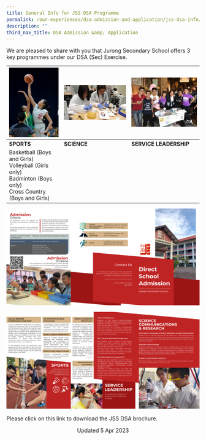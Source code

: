 ```yaml
---
title: General Info for JSS DSA Programme
permalink: /our-experiences/dsa-admission-and-application/jss-dsa-info/
description: ""
third_nav_title: DSA Admission &amp; Application
---
```

We are pleased to share with you that Jurong Secondary School offers 3 key programmes under our DSA (Sec) Exercise.



| <img src="/images/sports.jpg" style="width:500px;"> | <img src="/images/science%20communication%20n%20research.jpg" style="width:800px;"> |<img src="/images/proj%20compassion.jpg" style="width:700px;">  |
| -------- | -------- | -------- |
| **SPORTS**    | **SCIENCE**    | **SERVICE LEADERSHIP**    |
| Basketball (Boys and Girls)<br>Volleyball (Girls only)<br>Badminton (Boys only)<br>Cross Country (Boys and Girls)    |   |   |


![](/images/DSA%20Brochure%202022%20External.png)

![](/images/DSA%20Brochure%202022%20Internal.png)

Please click on this link to download the JSS DSA brochure.

<center> Updated 5 Apr 2023 </center>